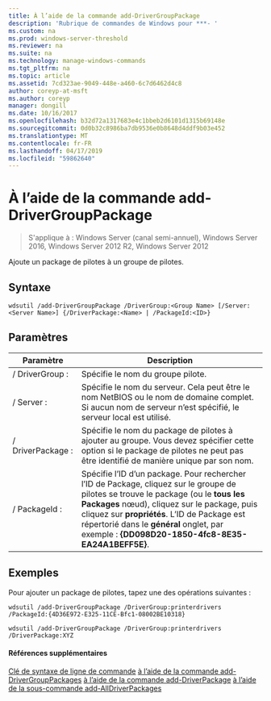 ```yaml
---
title: À l’aide de la commande add-DriverGroupPackage
description: 'Rubrique de commandes de Windows pour ***- '
ms.custom: na
ms.prod: windows-server-threshold
ms.reviewer: na
ms.suite: na
ms.technology: manage-windows-commands
ms.tgt_pltfrm: na
ms.topic: article
ms.assetid: 7cd323ae-9049-448e-a460-6c7d6462d4c8
author: coreyp-at-msft
ms.author: coreyp
manager: dongill
ms.date: 10/16/2017
ms.openlocfilehash: b32d72a1317683e4c1bbeb2d6101d1315b69148e
ms.sourcegitcommit: 0d0b32c8986ba7db9536e0b8648d4ddf9b03e452
ms.translationtype: MT
ms.contentlocale: fr-FR
ms.lasthandoff: 04/17/2019
ms.locfileid: "59862640"
---
```

# <a name="using-the-add-drivergrouppackage-command"></a>À l’aide de la commande add-DriverGroupPackage

>S'applique à : Windows Server (canal semi-annuel), Windows Server 2016, Windows Server 2012 R2, Windows Server 2012

Ajoute un package de pilotes à un groupe de pilotes.
## <a name="syntax"></a>Syntaxe
```
wdsutil /add-DriverGroupPackage /DriverGroup:<Group Name> [/Server:<Server Name>] {/DriverPackage:<Name> | /PackageId:<ID>}
```
## <a name="parameters"></a>Paramètres
|Paramètre|Description|
|-------|--------|
|/ DriverGroup :<Group Name>|Spécifie le nom du groupe pilote.|
|/ Server :<Server name>|Spécifie le nom du serveur. Cela peut être le nom NetBIOS ou le nom de domaine complet. Si aucun nom de serveur n’est spécifié, le serveur local est utilisé.|
|/ DriverPackage :<Name>|Spécifie le nom du package de pilotes à ajouter au groupe. Vous devez spécifier cette option si le package de pilotes ne peut pas être identifié de manière unique par son nom.|
|/ PackageId :<ID>|Spécifie l’ID d’un package. Pour rechercher l’ID de Package, cliquez sur le groupe de pilotes se trouve le package (ou le **tous les Packages** nœud), cliquez sur le package, puis cliquez sur **propriétés**. L’ID de Package est répertorié dans le **général** onglet, par exemple : **{DD098D20-1850-4fc8-8E35-EA24A1BEFF5E}**.|
## <a name="BKMK_examples"></a>Exemples
Pour ajouter un package de pilotes, tapez une des opérations suivantes :
```
wdsutil /add-DriverGroupPackage /DriverGroup:printerdrivers /PackageId:{4D36E972-E325-11CE-Bfc1-08002BE10318}
```
```
wdsutil /add-DriverGroupPackage /DriverGroup:printerdrivers /DriverPackage:XYZ
```
#### <a name="additional-references"></a>Références supplémentaires
[Clé de syntaxe de ligne de commande](command-line-syntax-key.md)
[à l’aide de la commande add-DriverGroupPackages](using-the-add-drivergrouppackages-command.md)
[à l’aide de la commande add-DriverPackage](using-the-add-driverpackage-command.md) 
 [à l’aide de la sous-commande add-AllDriverPackages](using-the-add-alldriverpackages-subcommand.md)
